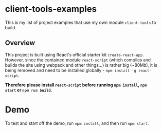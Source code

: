 # client-tools-examples
This is my list of project examples that use my own module ```client-tools``` to build.

## Overview
This project is built using React's official starter kit `create-react-app`.
However, since the contained module `react-script` (which compiles and builds the site using webpack and other things...) is rather big (~80Mb), it is being removed and need to be installed globally - `npm install -g react-script`.

<b>Therefore please install `react-script` before running `npm install`, `npm start` or `npm run build`</b>.

# Demo
To test and start off the demo, run `npm install`, and then run `npm start`.
